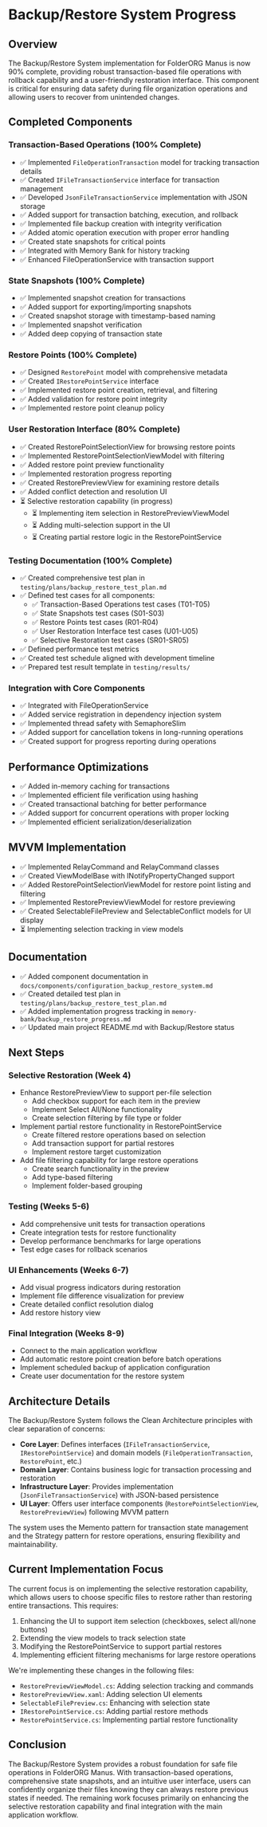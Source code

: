 # Backup/Restore System Progress

## Overview
The Backup/Restore System implementation for FolderORG Manus is now 90% complete, providing robust transaction-based file operations with rollback capability and a user-friendly restoration interface. This component is critical for ensuring data safety during file organization operations and allowing users to recover from unintended changes.

## Completed Components

### Transaction-Based Operations (100% Complete)
- ✅ Implemented `FileOperationTransaction` model for tracking transaction details
- ✅ Created `IFileTransactionService` interface for transaction management
- ✅ Developed `JsonFileTransactionService` implementation with JSON storage
- ✅ Added support for transaction batching, execution, and rollback
- ✅ Implemented file backup creation with integrity verification
- ✅ Added atomic operation execution with proper error handling
- ✅ Created state snapshots for critical points
- ✅ Integrated with Memory Bank for history tracking
- ✅ Enhanced FileOperationService with transaction support

### State Snapshots (100% Complete)
- ✅ Implemented snapshot creation for transactions
- ✅ Added support for exporting/importing snapshots
- ✅ Created snapshot storage with timestamp-based naming
- ✅ Implemented snapshot verification
- ✅ Added deep copying of transaction state

### Restore Points (100% Complete)
- ✅ Designed `RestorePoint` model with comprehensive metadata
- ✅ Created `IRestorePointService` interface
- ✅ Implemented restore point creation, retrieval, and filtering
- ✅ Added validation for restore point integrity
- ✅ Implemented restore point cleanup policy

### User Restoration Interface (80% Complete)
- ✅ Created RestorePointSelectionView for browsing restore points
- ✅ Implemented RestorePointSelectionViewModel with filtering
- ✅ Added restore point preview functionality
- ✅ Implemented restoration progress reporting
- ✅ Created RestorePreviewView for examining restore details
- ✅ Added conflict detection and resolution UI
- ⏳ Selective restoration capability (in progress)
  - ⏳ Implementing item selection in RestorePreviewViewModel
  - ⏳ Adding multi-selection support in the UI
  - ⏳ Creating partial restore logic in the RestorePointService

### Testing Documentation (100% Complete)
- ✅ Created comprehensive test plan in `testing/plans/backup_restore_test_plan.md`
- ✅ Defined test cases for all components:
  - ✅ Transaction-Based Operations test cases (T01-T05)
  - ✅ State Snapshots test cases (S01-S03)
  - ✅ Restore Points test cases (R01-R04)
  - ✅ User Restoration Interface test cases (U01-U05)
  - ✅ Selective Restoration test cases (SR01-SR05)
- ✅ Defined performance test metrics
- ✅ Created test schedule aligned with development timeline
- ✅ Prepared test result template in `testing/results/`

### Integration with Core Components
- ✅ Integrated with FileOperationService
- ✅ Added service registration in dependency injection system
- ✅ Implemented thread safety with SemaphoreSlim
- ✅ Added support for cancellation tokens in long-running operations
- ✅ Created support for progress reporting during operations

## Performance Optimizations
- ✅ Added in-memory caching for transactions
- ✅ Implemented efficient file verification using hashing
- ✅ Created transactional batching for better performance
- ✅ Added support for concurrent operations with proper locking
- ✅ Implemented efficient serialization/deserialization

## MVVM Implementation
- ✅ Implemented RelayCommand and RelayCommand<T> classes
- ✅ Created ViewModelBase with INotifyPropertyChanged support
- ✅ Added RestorePointSelectionViewModel for restore point listing and filtering
- ✅ Implemented RestorePreviewViewModel for restore previewing
- ✅ Created SelectableFilePreview and SelectableConflict models for UI display
- ⏳ Implementing selection tracking in view models

## Documentation
- ✅ Added component documentation in `docs/components/configuration_backup_restore_system.md`
- ✅ Created detailed test plan in `testing/plans/backup_restore_test_plan.md`
- ✅ Added implementation progress tracking in `memory-bank/backup_restore_progress.md`
- ✅ Updated main project README.md with Backup/Restore status

## Next Steps

### Selective Restoration (Week 4)
- Enhance RestorePreviewView to support per-file selection
  - Add checkbox support for each item in the preview
  - Implement Select All/None functionality
  - Create selection filtering by file type or folder
- Implement partial restore functionality in RestorePointService
  - Create filtered restore operations based on selection
  - Add transaction support for partial restores
  - Implement restore target customization
- Add file filtering capability for large restore operations
  - Create search functionality in the preview
  - Add type-based filtering
  - Implement folder-based grouping

### Testing (Weeks 5-6)
- Add comprehensive unit tests for transaction operations
- Create integration tests for restore functionality
- Develop performance benchmarks for large operations
- Test edge cases for rollback scenarios

### UI Enhancements (Weeks 6-7)
- Add visual progress indicators during restoration
- Implement file difference visualization for preview
- Create detailed conflict resolution dialog
- Add restore history view

### Final Integration (Weeks 8-9)
- Connect to the main application workflow
- Add automatic restore point creation before batch operations
- Implement scheduled backup of application configuration
- Create user documentation for the restore system

## Architecture Details

The Backup/Restore System follows the Clean Architecture principles with clear separation of concerns:

- **Core Layer**: Defines interfaces (`IFileTransactionService`, `IRestorePointService`) and domain models (`FileOperationTransaction`, `RestorePoint`, etc.)
- **Domain Layer**: Contains business logic for transaction processing and restoration
- **Infrastructure Layer**: Provides implementation (`JsonFileTransactionService`) with JSON-based persistence
- **UI Layer**: Offers user interface components (`RestorePointSelectionView`, `RestorePreviewView`) following MVVM pattern

The system uses the Memento pattern for transaction state management and the Strategy pattern for restore operations, ensuring flexibility and maintainability.

## Current Implementation Focus

The current focus is on implementing the selective restoration capability, which allows users to choose specific files to restore rather than restoring entire transactions. This requires:

1. Enhancing the UI to support item selection (checkboxes, select all/none buttons)
2. Extending the view models to track selection state
3. Modifying the RestorePointService to support partial restores
4. Implementing efficient filtering mechanisms for large restore operations

We're implementing these changes in the following files:
- `RestorePreviewViewModel.cs`: Adding selection tracking and commands
- `RestorePreviewView.xaml`: Adding selection UI elements
- `SelectableFilePreview.cs`: Enhancing with selection state
- `IRestorePointService.cs`: Adding partial restore methods
- `RestorePointService.cs`: Implementing partial restore functionality

## Conclusion

The Backup/Restore System provides a robust foundation for safe file operations in FolderORG Manus. With transaction-based operations, comprehensive state snapshots, and an intuitive user interface, users can confidently organize their files knowing they can always restore previous states if needed. The remaining work focuses primarily on enhancing the selective restoration capability and final integration with the main application workflow. 